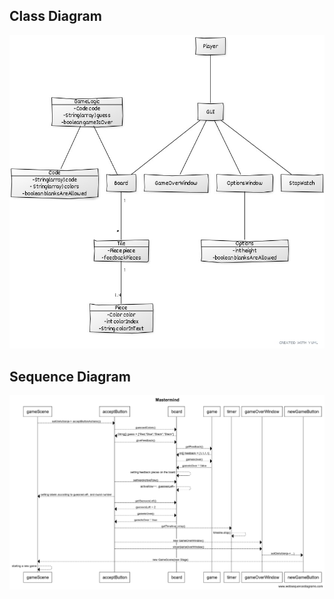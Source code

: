 ## Class Diagram

![class diagram](https://github.com/TuuliTG/Ohte/blob/main/Documents/MastermindLuokkakaavio.jpg)

## Sequence Diagram
![Sequence diagram : Accepting the guess](https://github.com/TuuliTG/Ohte/blob/main/Documents/MastermindSekvenssikaavio.png)